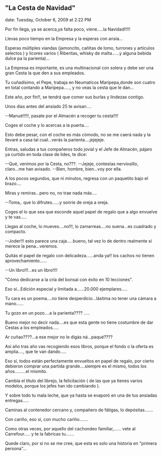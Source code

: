 ## "La Cesta de Navidad"
date: Tuesday, October 6, 2009 at 2:22 PM

Por fin llega, ya se acerca,ya falta poco, viene.....la Navidad!!!!! 

Llevas poco tiempo en la Empresa y la esperas con ansia...

Esperas múltiples viandas (jamoncito, cañitas de lomo, turrones y artículos selectos ) y licores varios ( Riberitas, whisky de malta......y alguna bebida dulce pa la parienta)... 

La Empresa es importante, es una multinacional con solera y debe ser una gran Cesta la que den a sus empleados.

Tu cuñadísimo, el Pepe, trabaja en Neumaticos Maripepa,donde son cuatro en total contando a Maripepa....., y no veas la cesta que le dan...

Este año, por fín!!, se tendrá que comer sus burlas y lindezas contigo. 

Unos días antes del ansiado 25 te avisan....

--Manué!!!!!, pasate por el Almacén a recoger tu cesta!!!! 

Coges el coche y lo acercas a la puerta.... 

Esto debe pesar, con el coche es más cómodo, no se me caerá nada y la llevaré a casa tal cual...verás la parienta....jejejeje. 

Entras, saludas a tus compañeros todo jovial y el Jefe de Almacén, pájaro ya curtido en toda clase de lides, te dice: 

--Qué, venimos por la Cesta, no???. 
--Jejeje, contestas nerviosillo, claro...me han avisado. 
--Bien, hombre, bien...voy por ella. 

A los pocos segundos, que ni minutos, regresa con un paquetito bajo el brazo.... 

Miras y remiras...pero no, no trae nada más....

--Toma,. que lo difrutes......y sonrie de oreja a oreja. 

Coges el lo que sea que esconde aquel papel de regalo que a algo envuelve y te vas..... 

Llegas al coche, lo mueves....no!!!, lo zamarreas....no suena...es cuadrado y compacto.

--Joder!!! esto parece una caja.....bueno, tal vez lo de dentro realmente sí merece la pena...veremos. 

Quitás el papel de regalo con delicadeza......anda ya!! los cachos no tienen aprovechamiento...... 

--Un libro!!!...es un libro!!!!

"Cómo dedicarse a la cría del bonsai con éxito en 10 lecciones". 

Eso sí...Edición especial y limitada a......20.000 ejemplares..... 

Tu cara es un poema....no tiene desperdicio...lástima no tener una cámara a mano......

Tu gozo en un pozo....a la parienta???? .....

Bueno mejor no decir nada....es que esta gente no tiene costumbre de dar Cestas a los empleados..... 

Ar cuñao????...a ese mejor no le digás ná...paqué???? 

Así año tras año vas recogiendo esos libros, porque el fondo o la oferta es amplia...., que te van dando..... 

Eso sí, todos están perfectamente envueltos en papel de regalo, por cierto debieron comprar una partida grande....siempre es el mismo, todos los años.........el mismito. 

Cambía el título del librejo, la felicitación ( de las que ya tienes varios modelos, porque los jefes han ido cambiando ). 

Y sobre todo tu mala leche, que ya hasta se evaporó en una de tus ansiadas entregas..... 

Caminas al contenedor cercano y, compañero de fátigas, lo depósitas....... 

Con cariño, eso sí, con mucho cariño....... 

Como otras veces, por aquello del cachondeo familiar,...... vete al Carrefour..... y te la fabricas tu.......

Quede claro, por si no se me cree, que esta es solo una historia en "primera persona"...